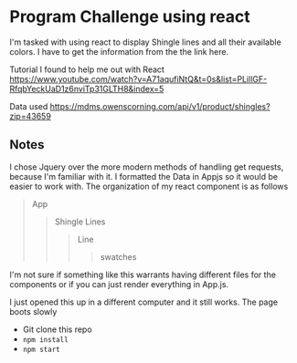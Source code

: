 # Program Challenge using react

I'm tasked with using react to display Shingle lines and all their available colors. I have to get the information from the the link here.  

Tutorial I found to help me out with React  
https://www.youtube.com/watch?v=A71aqufiNtQ&t=0s&list=PLillGF-RfqbYeckUaD1z6nviTp31GLTH8&index=5

Data used
https://mdms.owenscorning.com/api/v1/product/shingles?zip=43659


## Notes
I chose Jquery over the more modern methods of handling get requests, because I'm familiar with it. I formatted the Data in Appjs so it would be easier to work with. The organization of my react component is as follows


> App
>> Shingle Lines
>>> Line 
>>>> swatches

I'm not sure if something like this warrants having different files for the components or if you can just render everything in App.js.


I just opened this up in a different computer and it still works. The page boots slowly
* Git clone this repo
* `npm install`
* `npm start`


